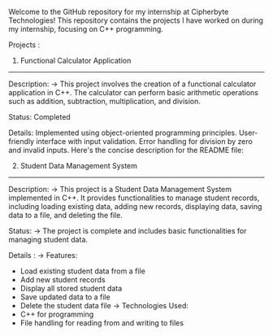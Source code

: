 
Welcome to the GitHub repository for my internship at Cipherbyte Technologies! This repository contains the projects I have worked on during my internship, focusing on C++ programming.

Projects :

1. Functional Calculator Application
-----------------------------------------------
Description: 
-> This project involves the creation of a functional calculator application in C++. The calculator can perform basic arithmetic operations such as addition, subtraction, multiplication, and division.

Status: Completed

Details:
Implemented using object-oriented programming principles.
User-friendly interface with input validation.
Error handling for division by zero and invalid inputs.
Here's the concise description for the README file:

2. Student Data Management System
------------------------------------------------
Description:
-> This project is a Student Data Management System implemented in C++. It provides functionalities to manage student records, including loading existing data, adding new records, displaying data, saving data to a file, and deleting the file.

Status:
-> The project is complete and includes basic functionalities for managing student data.

Details :
-> Features:
  - Load existing student data from a file
  - Add new student records
  - Display all stored student data
  - Save updated data to a file
  - Delete the student data file
-> Technologies Used:
  - C++ for programming
  - File handling for reading from and writing to files
